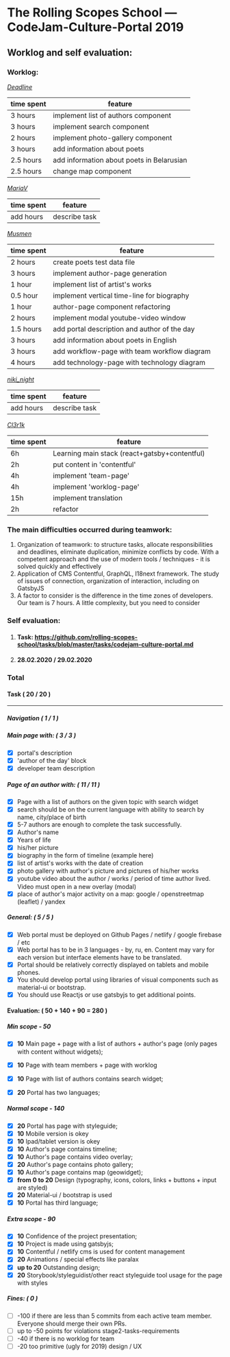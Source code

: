 
# The Rolling Scopes School — CodeJam-Culture-Portal 2019

## Worklog and self evaluation:

### Worklog:

_[Deadline](https://github.com/deadline2020)_

| time spent | feature                                       |
| ---------- | --------------------------------------------- |
|   3 hours  | implement list of authors component           |
|   3 hours  | implement search component                    |
|   2 hours  | implement photo-gallery component             |
|   3 hours  | add information about poets                   |
|  2.5 hours | add information about poets in Belarusian     |
|  2.5 hours | change map component                          |


_[MariaV](https://github.com/)_

| time spent | feature                                       |
| ---------- | --------------------------------------------- |
| add hours  | describe task                                 |


_[Musmen](https://github.com/musmen)_

| time spent | feature                                       |
| ---------- | --------------------------------------------- |
|   2 hours  | create poets test data file                   |
|   3 hours  | implement author-page generation              |
|   1 hour   | implement list of artist's works              |
|  0.5 hour  | implement vertical time-line for biography    |
|   1 hour   | author-page component refactoring             |
|   2 hours  | implement modal youtube-video window          |
|  1.5 hours | add portal description and author of the day  |
|   3 hours  | add information about poets in English        |
|   3 hours  | add workflow-page with team workflow diagram  |
|   4 hours  | add technology-page with technology diagram   |


_[niki_night](https://github.com/ViktoriyaVorozhun)_

| time spent | feature                                       |
| ---------- | --------------------------------------------- |
| add hours  | describe task                                 |


_[Cl3r1k](https://github.com/cl3r1k)_

| time spent | feature                                       |
| ---------- | --------------------------------------------- |
| 6h         | Learning main stack (react+gatsby+contentful) |
| 2h         | put content in 'contentful'                   |
| 4h         | implement 'team-page'                         |
| 4h         | implement 'worklog-page'                      |
| 15h        | implement translation                         |
| 2h         | refactor                                      |

### The main difficulties occurred during teamwork:
1. Organization of teamwork: to structure tasks, allocate responsibilities and deadlines, eliminate duplication, minimize conflicts by code. With a competent approach and the use of modern tools / techniques - it is solved quickly and effectively
2. Application of CMS Contentful, GraphQL, I18next framework. The study of issues of connection, organization of interaction, including on GatsbyJS
3. A factor to consider is the difference in the time zones of developers. Our team is 7 hours. A little complexity, but you need to consider


### Self evaluation:

1. #### Task: https://github.com/rolling-scopes-school/tasks/blob/master/tasks/codejam-culture-portal.md
2. #### 28.02.2020 / 29.02.2020

### Total

#### Task ( 20 / 20 )

---

##### Navigation ( 1 / 1 )

##### Main page with: ( 3 / 3 )

- [x] portal's description
- [x] 'author of the day' block
- [x] developer team description

##### Page of an author with: ( 11 / 11 )

- [x] Page with a list of authors on the given topic with search widget
- [x] search should be on the current language with ability to search by name, city/place of birth
- [x] 5-7 authors are enough to complete the task successfully.
- [x] Author's name
- [x] Years of life
- [x] his/her picture
- [x] biography in the form of timeline (example here)
- [x] list of artist's works with the date of creation
- [x] photo gallery with author's picture and pictures of his/her works
- [x] youtube video about the author / works / period of time author lived. Video must open in a new overlay (modal)
- [x] place of author's major activity on a map: google / openstreetmap (leaflet) / yandex

##### General: ( 5 / 5 )

- [x] Web portal must be deployed on Github Pages / netlify / google firebase / etc
- [x] Web portal has to be in 3 languages - by, ru, en. Content may vary for each version but interface elements have to be translated.
- [x] Portal should be relatively correctly displayed on tablets and mobile phones.
- [x] You should develop portal using libraries of visual components such as material-ui or bootstrap.
- [x] You should use Reactjs or use gatsbyjs to get additional points.

#### Evaluation: ( 50 + 140 + 90 = 280 )

##### Min scope - **50**
- [x] **10** Main page + page with a list of authors + author's page (only pages with content without widgets);
- [x] **10** Page with team members + page with worklog
- [x] **10** Page with list of authors contains search widget;
- [x] **20** Portal has two languages;


##### Normal scope - **140**
- [x] **20** Portal has page with styleguide;
- [x] **10** Mobile version is okey
- [x] **10** Ipad/tablet version is okey
- [x] **10** Author's page contains timeline;
- [x] **10** Author's page contains video overlay;
- [x] **20** Author's page contains photo gallery;
- [x] **10** Author's page contains map (geowidget);
- [x] **from 0 to 20** Design (typography, icons, colors, links + buttons + input are styled)
- [x] **20** Material-ui / bootstrap is used
- [x] **10** Portal has third language;

##### Extra scope - **90**
- [x] **10** Confidence of the project presentation;
- [x] **10** Project is made using gatsbyjs;
- [x] **10** Contentful / netlify cms is used for content management
- [x] **20** Animations / special effects like paralax 
- [x] **up to 20** Outstanding design;
- [x] **20** Storybook/styleguidist/other react styleguide tool usage for the page with styles

##### Fines: ( 0 )

- [ ] -100 if there are less than 5 commits from each active team member. Everyone should merge their own PRs.
- [ ] up to -50 points for violations stage2-tasks-requirements
- [ ] -40 if there is no worklog for team
- [ ] -20 too primitive (ugly for 2019) design / UX
